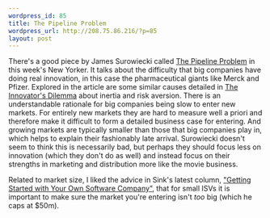 ```yaml
--- 
wordpress_id: 85
title: The Pipeline Problem
wordpress_url: http://208.75.86.216/?p=85
layout: post
---
```

There's a good piece by James Surowiecki called <a href="http://www.newyorker.com/printable/?talk/040216ta_talk_surowiecki">The Pipeline Problem</a> in this week's New Yorker. It talks about the difficulty that big companies have doing real innovation, in this case the pharmaceutical giants like Merck and Pfizer. Explored in the article are some similar causes detailed in <a href="http://www.amazon.com/exec/obidos/ASIN/0875845851/mikechampion">The Innovator's Dilemma</a> about inertia and risk aversion. There is an understandable rationale for big companies being slow to enter new markets. For entirely new markets they are hard to measure well a priori and therefore make it difficult to form a detailed business case for entering. And growing markets are typically smaller than those that big companies play in, which helps to explain their fashionably late arrival. Surowiecki doesn't seem to think this is necessarily bad, but perhaps they should focus less on innovation (which they don't do as well) and instead focus on their strengths in marketing and distribution more like the movie business.

Related to market size, I liked the advice in Sink's latest column, <a href="http://msdn.microsoft.com/library/default.asp?url=/library/en-us/dnsoftware/html/software01262004.asp">"Getting Started with Your Own Software Company"</a>, that for small ISVs it is important to make sure the market you're entering isn't <i>too</i> big (which he caps at $50m).
